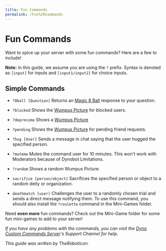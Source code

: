 ```yaml
---
title: Fun Commands
permalink: /Fun%20Commands
---
```


# Fun Commands
Want to spice up your server with some fun commands? Here are a few to include!  

**Note:** In this guide, we assume you are using the ``?`` prefix. Syntax is denoted as ``[input]`` for inputs and ``[input1/input2]`` for choice inputs.

## Simple Commands
- ``?8ball [Question]`` Returns an [Magic 8 Ball](https://en.wikipedia.org/wiki/Magic_8-Ball) response to your question.
  
- ``?blocked`` Shows the [Wumpus Picture](https://dynocc.xyz/files/wumpus.PNG) for blocked users.
  
- ``?depressme`` Shows a [Wumpus Picture](https://dynocc.tk/files/alone.png)

- ``?pending`` Shows the [Wumpus Picture](https://dynocc.xyz/files/pending.png) for pending friend requests.
  
- ``?hug [User]`` Sends a message in chat saying that the user hugged the specified person.  
  
- ``?muteme`` Mutes the command user for 10 minutes. This won't work with Moderators because of Dynobot Limitations.  
  
- ``?random`` Shows a random Wumpus Picture.  
  
- ``sacrifice [person/object]`` Sacrifices the specified person or object to a random deity or organization.

- ``deathmatch [user]`` Challenges the user to a randomly chosen trial and sends a direct message notifying them. To use this command, you should also install the ``?roulette`` command in the Mini-Games folder.
  
Need **even more** fun commands? Check out the Mini-Game folder for some fun mini-games to add to your server!

*If you have any problems with the commands, you can visit the [Dyno Custom Commands Server](https://discord.gg/D3K3Fqz)'s Support Channel for help.*

*This guide was written by TheRoboticon.*
